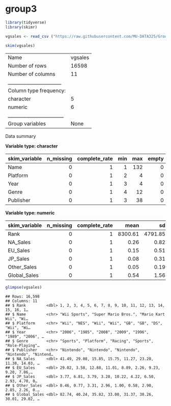 group3
================

``` r
library(tidyverse)
library(skimr)
```

``` r
vgsales <- read_csv ("https://raw.githubusercontent.com/MU-DATA325/Group3/main/data/vgsales.csv")
 
skim(vgsales)
```

|                                                  |         |
|:-------------------------------------------------|:--------|
| Name                                             | vgsales |
| Number of rows                                   | 16598   |
| Number of columns                                | 11      |
| \_\_\_\_\_\_\_\_\_\_\_\_\_\_\_\_\_\_\_\_\_\_\_   |         |
| Column type frequency:                           |         |
| character                                        | 5       |
| numeric                                          | 6       |
| \_\_\_\_\_\_\_\_\_\_\_\_\_\_\_\_\_\_\_\_\_\_\_\_ |         |
| Group variables                                  | None    |

Data summary

**Variable type: character**

| skim\_variable | n\_missing | complete\_rate | min | max | empty | n\_unique | whitespace |
|:---------------|-----------:|---------------:|----:|----:|------:|----------:|-----------:|
| Name           |          0 |              1 |   1 | 132 |     0 |     11493 |          0 |
| Platform       |          0 |              1 |   2 |   4 |     0 |        31 |          0 |
| Year           |          0 |              1 |   3 |   4 |     0 |        40 |          0 |
| Genre          |          0 |              1 |   4 |  12 |     0 |        12 |          0 |
| Publisher      |          0 |              1 |   3 |  38 |     0 |       579 |          0 |

**Variable type: numeric**

| skim\_variable | n\_missing | complete\_rate |    mean |      sd |   p0 |     p25 |     p50 |      p75 |     p100 | hist  |
|:---------------|-----------:|---------------:|--------:|--------:|-----:|--------:|--------:|---------:|---------:|:------|
| Rank           |          0 |              1 | 8300.61 | 4791.85 | 1.00 | 4151.25 | 8300.50 | 12449.75 | 16600.00 | ▇▇▇▇▇ |
| NA\_Sales      |          0 |              1 |    0.26 |    0.82 | 0.00 |    0.00 |    0.08 |     0.24 |    41.49 | ▇▁▁▁▁ |
| EU\_Sales      |          0 |              1 |    0.15 |    0.51 | 0.00 |    0.00 |    0.02 |     0.11 |    29.02 | ▇▁▁▁▁ |
| JP\_Sales      |          0 |              1 |    0.08 |    0.31 | 0.00 |    0.00 |    0.00 |     0.04 |    10.22 | ▇▁▁▁▁ |
| Other\_Sales   |          0 |              1 |    0.05 |    0.19 | 0.00 |    0.00 |    0.01 |     0.04 |    10.57 | ▇▁▁▁▁ |
| Global\_Sales  |          0 |              1 |    0.54 |    1.56 | 0.01 |    0.06 |    0.17 |     0.47 |    82.74 | ▇▁▁▁▁ |

``` r
glimpse(vgsales)
```

    ## Rows: 16,598
    ## Columns: 11
    ## $ Rank         <dbl> 1, 2, 3, 4, 5, 6, 7, 8, 9, 10, 11, 12, 13, 14, 15, 16, 1…
    ## $ Name         <chr> "Wii Sports", "Super Mario Bros.", "Mario Kart Wii", "Wi…
    ## $ Platform     <chr> "Wii", "NES", "Wii", "Wii", "GB", "GB", "DS", "Wii", "Wi…
    ## $ Year         <chr> "2006", "1985", "2008", "2009", "1996", "1989", "2006", …
    ## $ Genre        <chr> "Sports", "Platform", "Racing", "Sports", "Role-Playing"…
    ## $ Publisher    <chr> "Nintendo", "Nintendo", "Nintendo", "Nintendo", "Nintend…
    ## $ NA_Sales     <dbl> 41.49, 29.08, 15.85, 15.75, 11.27, 23.20, 11.38, 14.03, …
    ## $ EU_Sales     <dbl> 29.02, 3.58, 12.88, 11.01, 8.89, 2.26, 9.23, 9.20, 7.06,…
    ## $ JP_Sales     <dbl> 3.77, 6.81, 3.79, 3.28, 10.22, 4.22, 6.50, 2.93, 4.70, 0…
    ## $ Other_Sales  <dbl> 8.46, 0.77, 3.31, 2.96, 1.00, 0.58, 2.90, 2.85, 2.26, 0.…
    ## $ Global_Sales <dbl> 82.74, 40.24, 35.82, 33.00, 31.37, 30.26, 30.01, 29.02, …
